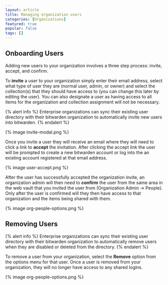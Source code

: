 ```yaml
---
layout: article
title: Managing organization users
categories: [Organizations]
featured: true
popular: false
tags: []
---
```


## Onboarding Users

Adding new users to your organization involves a three step process: invite, accept, and confirm.

To **invite** a user to your organization simply enter their email address, select what type of user they are (normal user, admin, or owner) and select the collection(s) that they should have access to (you can change this later by editing the user). You can also designate a user as having access to all items for the organization and collection assignment will not be necessary.

{% alert info %}
Enterprise organizations can sync their existing user directory with their bitwarden organization to automatically invite new users into bitwarden.
{% endalert %}

{% image invite-modal.png %}

Once you invite a user they will receive an email where they will need to click a link to **accept** the invitation. After clicking the accept link the user will be prompted to create a new bitwarden account or log into the an existing account registered at that email address.

{% image user-accept.png %}

After the user has successfully accepted the organization invite, an organization admin will then need to **confirm** the user from the same area in the web vault that you invited the user from (Organization Admin -> People). Only after the user is confirmed will they then have access to that organization and the items being shared with them.

{% image org-people-options.png %}

## Removing Users

{% alert info %}
Enterprise organizations can sync their existing user directory with their bitwarden organization to automatically remove users when they are disabled or deleted from the directory.
{% endalert %}

To remove a user from your organization, select the **Remove** option from the options menu for that user. Once a user is removed from your organization, they will no longer have access to any shared logins.

{% image org-people-options.png %}
